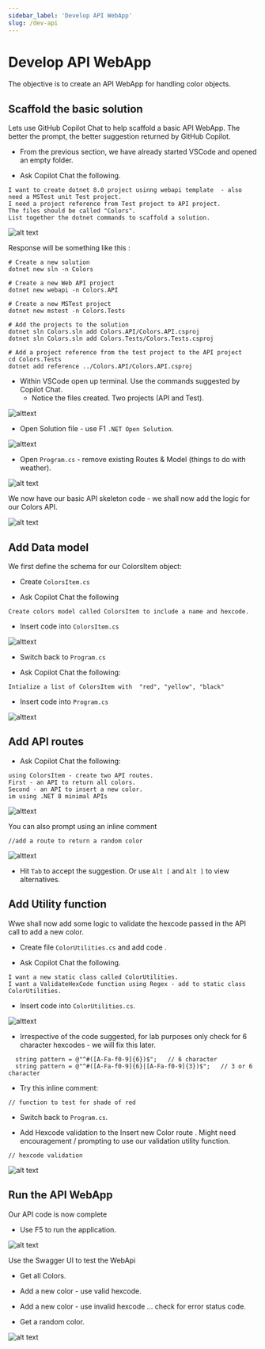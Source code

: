 ```yaml
---
sidebar_label: 'Develop API WebApp'
slug: /dev-api
---
```


# Develop API WebApp

The objective is to create an API WebApp for handling color objects.

## Scaffold the basic solution

Lets use GitHub Copilot Chat to help scaffold a basic API WebApp.  The better the prompt, the better suggestion returned by GitHub Copilot.

- From the previous section, we have already started VSCode and opened an empty folder.

- Ask Copilot Chat the following.

```text
I want to create dotnet 8.0 project usinng webapi template  - also need a MSTest unit Test project.
I need a project reference from Test project to API project.
The files should be called "Colors".  
List together the dotnet commands to scaffold a solution. 
```

![alt text](../images/devapi1.png)

Response will be something like this :

```text
# Create a new solution
dotnet new sln -n Colors

# Create a new Web API project
dotnet new webapi -n Colors.API

# Create a new MSTest project
dotnet new mstest -n Colors.Tests

# Add the projects to the solution
dotnet sln Colors.sln add Colors.API/Colors.API.csproj
dotnet sln Colors.sln add Colors.Tests/Colors.Tests.csproj

# Add a project reference from the test project to the API project
cd Colors.Tests
dotnet add reference ../Colors.API/Colors.API.csproj

```

- Within VSCode open up terminal.  Use the commands suggested by Copilot Chat.
  - Notice the files created. Two projects (API and Test).

![alttext](../images/devapi2.png)

- Open Solution file - use F1 `.NET Open Solution`.

![alttext](../images/devapi3.png)

- Open `Program.cs` - remove existing Routes & Model (things to do with weather).

![alt text](../images/devapi4.png)

We now have our basic API skeleton code - we shall now add the logic for our Colors API.

![alt text](../images/devapi5.png)

## Add Data model

We first define the schema for our ColorsItem object:

- Create `ColorsItem.cs`  

- Ask Copilot Chat the following

```text
Create colors model called ColorsItem to include a name and hexcode.
```

- Insert code into `ColorsItem.cs`

![alttext](../images/devapi6.png)

- Switch back to `Program.cs`  

- Ask Copilot Chat the following:

```text
Intialize a list of ColorsItem with  "red", "yellow", "black" 
```

- Insert code into `Program.cs`

![alttext](../images/devapi7.png)

## Add API routes

- Ask Copilot Chat the following:

```text
using ColorsItem - create two API routes.
First - an API to return all colors.   
Second - an API to insert a new color.
im using .NET 8 minimal APIs
```

![alttext](../images/devapi8.png)

You can also prompt using an inline comment

```text
//add a route to return a random color
```

![alttext](../images/devapi9.png)

- Hit `Tab` to accept the suggestion.  Or use `Alt [` and `Alt ]` to view alternatives.

## Add Utility function

Wwe shall now add some logic to validate the hexcode passed in the API call to add a new color.

- Create file `ColorUtilities.cs` and add code .

- Ask Copilot Chat the following.

```text
I want a new static class called ColorUtilities.
I want a ValidateHexCode function using Regex - add to static class  ColorUtilities.
```

- Insert code into `ColorUtilities.cs`.

![alttext](../images/devapi10.png)

- Irrespective of the code suggested, for lab purposes only check for 6 character hexcodes - we will fix this later.

```text
  string pattern = @"^#([A-Fa-f0-9]{6})$";   // 6 character 
  string pattern = @"^#([A-Fa-f0-9]{6}|[A-Fa-f0-9]{3})$";   // 3 or 6 character 
```

- Try this inline comment:

```text
// function to test for shade of red
```

- Switch back to  `Program.cs`.

- Add Hexcode validation to the Insert new Color route .  Might need encouragement / prompting to use our validation utility function.

```text
// hexcode validation
```

![alt text](../images/devapi11.png)

## Run the API WebApp

Our API code is now complete

- Use F5 to run the application.

![alt text](../images/run1.png)

Use the Swagger UI to test the WebApi

- Get all Colors.

- Add a new color - use valid hexcode.

- Add a new color - use invalid hexcode ... check for error status code.

- Get a random color.

![alt text](../images/run2.png)
